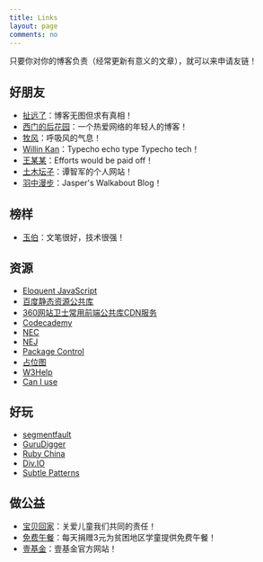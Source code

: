 ```yaml
---
title: Links
layout: page
comments: no
---
```


只要你对你的博客负责（经常更新有意义的文章），就可以来申请友链！

## 好朋友

* [扯远了](http://heshizi.com/)：博客无图但求有真相！
* [西门的后花园](http://ons.me/)：一个热爱网络的年轻人的博客！
* [牧风](http://mufeng.me/)：呼吸风的气息！
* [Willin Kan](http://kan.willin.org/typecho/)：Typecho echo type Typecho tech！
* [王某某](http://wangmoumou.com/)：Efforts would be paid off！
* [土木坛子](https://tumutanzi.com/)：谭智军的个人网站！
* [羽中漫步](http://www.jzwalk.com/)：Jasper's Walkabout Blog！

## 榜样

* [玉伯](http://lifesinger.github.com)：文笔很好，技术很强！

## 资源

* [Eloquent JavaScript](http://eloquentjavascript.net/index.html)
* [百度静态资源公共库](http://cdn.code.baidu.com/)
* [360网站卫士常用前端公共库CDN服务](http://libs.useso.com/)
* [Codecademy](http://www.codecademy.com/zh)
* [NEC](http://nec.netease.com/)
* [NEJ](http://nej.netease.com/)
* [Package Control](https://sublime.wbond.net/)
* [占位图](http://placehold.it/)
* [W3Help](http://w3help.org/zh-cn/kb/)
* [Can I use](http://caniuse.com/)

## 好玩

* [segmentfault](http://segmentfault.com/)
* [GuruDigger](http://gurudigger.com/)
* [Ruby China](https://ruby-china.org/)
* [Div.IO](http://div.io/digg)
* [Subtle Patterns](http://subtlepatterns.com)

## 做公益

* [宝贝回家](http://www.baobeihuijia.com/)：关爱儿童我们共同的责任！
* [免费午餐](http://www.mianfeiwucan.org/)：每天捐赠3元为贫困地区学童提供免费午餐！
* [壹基金](http://www.onefoundation.cn/)：壹基金官方网站！